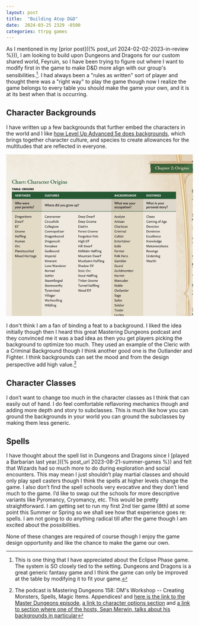 ```yaml
---
layout: post
title:  "Building Atop D&D"
date:  2024-03-25 2329 -0500
categories: ttrpg games
---
```

As I mentioned in my [prior post]({% post_url 2024-02-02-2023-in-review %})), I am looking to build upon Dungeons and Dragons for our custom shared world, Feyruin, so I have been trying to figure out where I want to modify first in the game to make D&D more align with our group's sensibilities.[^2]. I had always been a "rules as written" sort of player and thought there was a "right way" to play the game though now I realize the game belongs to every table you should make the game your own, and it is at its best when that is occurring. 

## Character Backgrounds
I have written up a few backgrounds that further embed the characters in the world and I like [how Level Up Advanced 5e does backgrounds](https://enpublishingrpg.com/), which brings together character culture, and species to create allowances for the multitudes that are reflected in everyone.

![ A table showing the different parts of the Level Up 5e Origin System](/img/lvup_back.jpeg)

I don't think I am a fan of binding a feat to a background. I liked the idea initially though then I heard this great Mastering Dungeons podcast and they convinced me it was a bad idea as then you get players picking the background to optimize too much. They used an example of the Cleric with a Criminal Background though I think another good one is the Outlander and Fighter. I think backgrounds can set the mood and from the design perspective add high value.[^1]

## Character Classes
I don’t want to change too much in the character classes as I think that can easily out of hand. I do feel comfortable reflavoring mechanics though and adding more depth and story to subclasses. This is much like how you can ground the backgrounds in your world you can ground the subclasses by making them less generic.

## Spells
I have thought about the spell list in Dungeons and Dragons since I [played a Barbarian last year.]({% post_url 2023-08-21-summer-games %}) and felt that Wizards had so much more to do during exploration and social encounters. This may mean I just shouldn’t play martial classes and should only play spell casters though I think the spells at higher levels change the game. I also don’t find the spell schools very evocative and they don’t lend much to the game. I’d like to swap out the schools for more descriptive variants like Pyromancy, Cryomancy, etc. This would be pretty straightforward.  I am getting set to run my first 2nd tier game (8th) at some point this Summer or Spring so we shall see how that experience goes re: spells. I am not going to do anything radical till after the game though I am excited about the possibilities.

None of these changes are required of course though I enjoy the game design opportunity and like the chance to make the game our own.


[^1]: The podcast is Mastering Dungeons 158: DM's Workshop -- Creating Monsters, Spells, Magic Items. Appendices! and [here is the link to the Master Dungeons episode](https://overcast.fm/+9W7lFjYu8), [a link to character options section](https://overcast.fm/+9W7lFjYu8/57:27) and [a link to section where one of the hosts, Sean Merwin, talks about his backgrounds in particular](https://overcast.fm/+9W7lFjYu8/57:27) 


[^2]: This is one thing that I have appreciated about the Eclipse Phase game. The system is SO closely tied to the setting. Dungeons and Dragons is a great generic fantasy game and I think the game can only be improved at the table by modifying it to fit your game. 

[^1]: The Players Handbook, the Monster's Manual, and the Dungeons Masters Guide. The base books for the game. 
